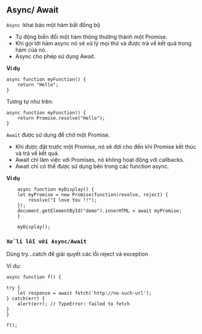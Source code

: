 ## Async/ Await

`Async` :khai báo một hàm bất đồng bộ
- Tự động biến đổi một hàm thông thường thành một Promise.
- Khi gọi tới hàm async nó sẽ xử lý mọi thứ và được trả về kết quả trong hàm của nó.
- Async cho phép sử dụng Await.

**Ví dụ**

    async function myFunction() {
        return "Hello";
    }
Tương tự như trên:

    async function myFunction() {
        return Promise.resolve("Hello");
    }

`Await` được sử dụng để chờ một Promise.

- Khi được đặt trước một Promise, nó sẽ đợi cho đến khi Promise kết thúc và trả về kết quả.
- Await chỉ làm việc với Promises, nó không hoạt động với callbacks.
- Await chỉ có thể được sử dụng bên trong các function async.

**Ví dụ**

        async function myDisplay() {
        let myPromise = new Promise(function(resolve, reject) {
            resolve("I love You !!");
        });
        document.getElementById("demo").innerHTML = await myPromise;
        }

        myDisplay();

### `Xử lí lỗi với Async/Await`
Dùng try…catch để giải quyết các lỗi reject và exception

Ví dụ: 

    async function f() {

    try {
        let response = await fetch('http://no-such-url');
    } catch(err) {
        alert(err); // TypeError: failed to fetch
    }
    }

    f();